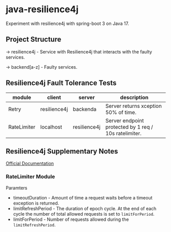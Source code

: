 # java-resilience4j

Experiment with resilience4j with spring-boot 3 on Java 17.

## Project Structure
-> resilience4j - Service with Resilience4j that interacts with the faulty services.

-> backend[a-z] - Faulty services.

## Resilience4j Fault Tolerance Tests

| module      | client       | server       | description                                           |
|-------------|--------------|--------------|-------------------------------------------------------|
| Retry       | resilience4j | backenda     | Server returns xception 50% of time.                  |
| RateLimiter | localhost    | resilience4j | Server endpoint protected by 1 req / 10s ratelimiter. |

## Resilience4j Supplementary Notes
[Official Documentation](https://resilience4j.readme.io/)

### RateLimiter Module
Paramters
* timeoutDuration - Amount of time a request waits before a timeout exception is returned.
* limitRefreshPeriod - The duration of epoch cycle. At the end of each cycle the number of total allowed requests is set to `limitForPeriod`.
* limitForPeriod - Number of requests allowed during the `limitRefreshPeriod`.
